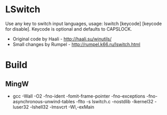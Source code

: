 # LSwitch #

Use any key to switch input languages, usage: lswitch [keycode] [keycode for disable]. Keycode is optional and defaults to CAPSLOCK.

- Original code by Haali      - http://haali.su/winutils/
- Small changes by Rumpel     - http://rumpel.k66.ru/lswitch.html

# Build #
## MingW ##
- gcc -Wall -O2 -fno-ident -fomit-frame-pointer -fno-exceptions -fno-asynchronous-unwind-tables -flto -s lswitch.c -nostdlib -lkernel32 -luser32 -lshell32 -lmsvcrt -Wl,-exMain